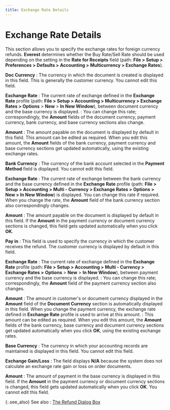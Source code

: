 ```yaml
---
title: Exchange Rate Details
---
```


# Exchange Rate Details


This section allows you to specify the exchange rates for foreign currency  refunds. **Everest** determines whether  the Buy Rate/Sell Rate should be used depending on the setting in the  **Rate for Receipts** field (path:  **File &gt; Setup &gt; Preferences &gt; 
 Defaults &gt; Accounting &gt; Multicurrency &gt; Exchange Rates**).


**Doc Currency**
: The currency in which the document is created is  displayed in this field. This is generally the customer currency. You  cannot edit this field.


**Exchange Rate**
: The current rate of exchange defined in the **Exchange Rate** profile (path: **File 
 &gt; Setup &gt; Accounting &gt; Multicurrency &gt; Exchange Rates &gt; 
 Options** > **New** > **In New Window**), between document currency  and the base currency is displayed.
: You can change this rate; correspondingly, the **Amount** fields of the document currency,  payment currency, bank currency, and base currency sections also change.


**Amount**
: The amount payable on the document is displayed  by default in this field. This amount can be edited as required. When  you edit this amount, the **Amount**  fields of the bank currency, payment currency and base currency sections  get updated automatically, using the existing exchange rates.


**Bank Currency**
: The currency of the bank account selected in the  **Payment Method** field is displayed.  You cannot edit this field.


**Exchange Rate**
: The current rate of exchange between the bank currency  and the base currency defined in the **Exchange 
 Rate** profile (path: **File &gt; 
 Setup &gt; Accounting &gt; Multi - Currency &gt; Exchange Rates &gt; Options 
 &gt; New &gt; In New Window**) is displayed. You can change this  rate if required. When you change the rate, the **Amount**  field of the bank currency section also correspondingly changes.


**Amount**
: The amount payable on the document is displayed  by default in this field. If the **Amount**  in the payment currency or document currency sections is changed, this  field gets updated automatically when you click **OK**.


**Pay in**
: This field is used to specify the currency in which  the customer receives the refund. The customer currency is displayed by  default in this field.


**Exchange Rate**
: The current rate of exchange defined in the **Exchange Rate** profile (path: **File 
 &gt; Setup &gt; Accounting &gt; Multi - Currency &gt; Exchange Rates &gt;** **Options** > **New**  > **In New Window**), between payment  currency and the base currency is displayed.
: You can change this rate; correspondingly, the **Amount** field of the payment currency  section also changes.


**Amount**
: The amount in customer's or document currency displayed  in the **Amount** field of the **Document Currency** section is automatically  displayed in this field. When you change the payment currency, the exchange  rate defined in **Exchange Rate**  profile is used to arrive at this amount.
: This amount can be edited as required. When you  edit this amount, the **Amount** fields  of the bank currency, base currency and document currency sections get  updated automatically when you click **OK**,  using the existing exchange rates.


**Base Currency**
: The currency in which your accounting records are  maintained is displayed in this field. You cannot edit this field.


**Exchange Gain/Loss**
: The field displays **N/A**  because the system does not calculate an exchange rate gain or loss on  order documents.


**Amount**
: The amount of payment in the base currency is displayed  in this field. If the **Amount** in  the payment currency or document currency sections is changed, this field  gets updated automatically when you click **OK**.  You cannot edit this field.


{:.see_also}
See also
: [The Refund Dialog  Box]({{site.sp_baseurl}}/sales-docs/sales-orders/so-proc/pmts-refunds/refunds-on-so/the_refund_dialog_box.html)
